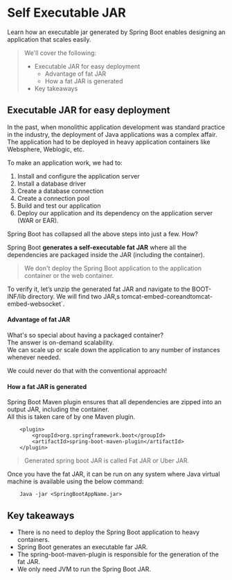 # Self Executable JAR

Learn how an executable jar generated by Spring Boot enables designing an application that scales easily.

> We'll cover the following:
>
> - Executable JAR for easy deployment
>   - Advantage of fat JAR
>   - How a fat JAR is generated
> - Key takeaways

## Executable JAR for easy deployment

In the past, when monolithic application development was standard practice in the industry, the deployment of Java applications was a complex affair. The application had to be deployed in heavy application containers like Websphere, Weblogic, etc.

To make an application work, we had to:

1. Install and configure the application server
2. Install a database driver
3. Create a database connection
4. Create a connection pool
5. Build and test our application
6. Deploy our application and its dependency on the application server (WAR or EAR).

Spring Boot has collapsed all the above steps into just a few. How?

Spring Boot **generates a self-executable fat JAR** where all the dependencies are packaged inside the JAR (including the container).

> We don't deploy the Spring Boot application to the application container or the web container.

To verify it, let’s unzip the generated fat JAR and navigate to the BOOT-INF/lib directory. We will find two JAR,s tomcat-embed-coreandtomcat-embed-websocket`.

#### Advantage of fat JAR

What's so special about having a packaged container?  
 The answer is on-demand scalability.  
 We can scale up or scale down the application to any number of instances whenever needed.

We could never do that with the conventional approach!

#### How a fat JAR is generated

Spring Boot Maven plugin ensures that all dependencies are zipped into an output JAR, including the container.  
 All this is taken care of by one Maven plugin.

        <plugin>
            <groupId>org.springframework.boot</groupId>
            <artifactId>spring-boot-maven-plugin</artifactId>
        </plugin>

> Generated spring boot JAR is called Fat JAR or Uber JAR.

Once you have the fat JAR, it can be run on any system where Java virtual machine is available using the below command:

        Java -jar <SpringBootAppName.jar>

## Key takeaways

- There is no need to deploy the Spring Boot application to heavy containers.
- Spring Boot generates an executable far JAR.
- The spring-boot-maven-plugin is responsible for the generation of the fat JAR.
- We only need JVM to run the Spring Boot JAR.
